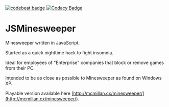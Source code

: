 [![codebeat badge](https://codebeat.co/badges/c51b11e4-331f-4d8c-8608-cb83b89ac57f)](https://codebeat.co/projects/github-com-alistairmcmillan-jsminesweeper-master)
[![Codacy Badge](https://api.codacy.com/project/badge/Grade/f68e00a6d689406e99ba41108daeb0fd)](https://www.codacy.com/app/alistairmcmillan75/JSMinesweeper?utm_source=github.com&amp;utm_medium=referral&amp;utm_content=alistairmcmillan/JSMinesweeper&amp;utm_campaign=Badge_Grade)

JSMinesweeper
=============

Minesweeper written in JavaScript.

Started as a quick nighttime hack to fight insomnia.

Ideal for employees of "Enterprise" companies that block or remove games from their PC.

Intended to be as close as possible to Minesweeper as found on Windows XP.

Playable version available here [http://mcmillan.cx/minesweeper/](http://mcmillan.cx/minesweeper/).
